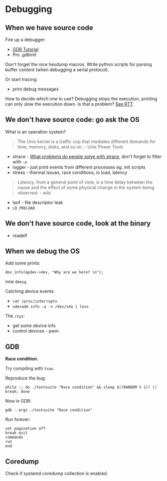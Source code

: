 Debugging
=========

When we have source code
------------------------

Fire up a debugger:

-   [GDB Tutorial]
-   Pro .gdbinit

Don't forget the nice hexdump macros. Write python scripts for parsing
buffer content (when debugging a serial protocol).

Or start tracing:

-   print debug messages

How to decide which one to use? Debugging stops the execution, printing
can only slow the execution down. Is that a problem? [See RTT]

We don't have source code: go ask the OS
----------------------------------------

What is an operation system?

> The Unix kernel is a traffic cop that mediates different demands for
> time, memory, disks, and so on. - Unix Power Tools

-   strace - [What problems do people solve with strace], don't forget
    to filter with `-e`
-   logger - just print events from different processes eg. init scripts
-   stress - thermal issues, race conditions, io load, latency

> Latency, from a general point of view, is a time delay between the
> cause and the effect of some physical change in the system being
> observed. - wiki

-   lsof - file descriptor leak
-   `LD_PRELOAD`

We don't have source code, look at the binary
---------------------------------------------

-   readelf

When we debug the OS
--------------------

Add some prints:

    dev_info(&pdev->dev, "Why are we here? \n");

now `dmesg`

Catching device events:

-   `cat /proc/interrupts`
-   `udevadm info -a -n /dev/sda | less`

The `/sys`:

-   get some device info
-   control devices - pwm

GDB
---

**Race condition**:

Try compiling with `tsan`.

Reproduce the bug:

    while :; do ./testsuite "Race condition" && sleep $((RANDOM % 1)) || break; done

Now in GDB:

    gdb --args ./testsuite "Race condition"

Run forever:

    set pagination off
    break exit
    commands
    run
    end

Coredump
--------

Check if systemd coredump collection is enabled.

  [GDB Tutorial]: https://developers.redhat.com/blog/2021/04/30/the-gdb-developers-gnu-debugger-tutorial-part-1-getting-started-with-the-debugger#why_another_gdb_tutorial_
  [See RTT]: https://www.segger.com/products/debug-probes/j-link/technology/about-real-time-transfer/
  [What problems do people solve with strace]: https://jvns.ca/blog/2021/04/03/what-problems-do-people-solve-with-strace/

